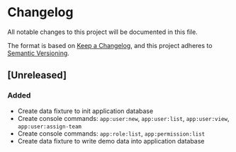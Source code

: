 # Changelog
All notable changes to this project will be documented in this file.

The format is based on [Keep a Changelog](https://keepachangelog.com/en/1.0.0/),
and this project adheres to [Semantic Versioning](https://semver.org/spec/v2.0.0.html).

## [Unreleased]
### Added
- Create data fixture to init application database
- Create console commands: `app:user:new`, `app:user:list`, `app:user:view`, `app:user:assign-team`
- Create console commands: `app:role:list`, `app:permission:list`
- Create data fixture to write demo data into application database
